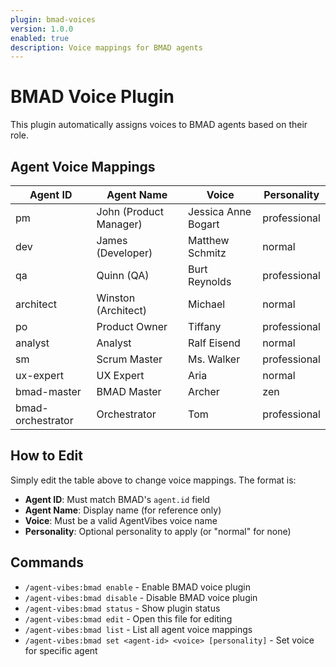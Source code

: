 ```yaml
---
plugin: bmad-voices
version: 1.0.0
enabled: true
description: Voice mappings for BMAD agents
---
```


# BMAD Voice Plugin

This plugin automatically assigns voices to BMAD agents based on their role.

## Agent Voice Mappings

| Agent ID          | Agent Name             | Voice               | Personality  |
| ----------------- | ---------------------- | ------------------- | ------------ |
| pm                | John (Product Manager) | Jessica Anne Bogart | professional |
| dev               | James (Developer)      | Matthew Schmitz     | normal       |
| qa                | Quinn (QA)             | Burt Reynolds       | professional |
| architect         | Winston (Architect)    | Michael             | normal       |
| po                | Product Owner          | Tiffany             | professional |
| analyst           | Analyst                | Ralf Eisend         | normal       |
| sm                | Scrum Master           | Ms. Walker          | professional |
| ux-expert         | UX Expert              | Aria                | normal       |
| bmad-master       | BMAD Master            | Archer              | zen          |
| bmad-orchestrator | Orchestrator           | Tom                 | professional |

## How to Edit

Simply edit the table above to change voice mappings. The format is:

- **Agent ID**: Must match BMAD's `agent.id` field
- **Agent Name**: Display name (for reference only)
- **Voice**: Must be a valid AgentVibes voice name
- **Personality**: Optional personality to apply (or "normal" for none)

## Commands

- `/agent-vibes:bmad enable` - Enable BMAD voice plugin
- `/agent-vibes:bmad disable` - Disable BMAD voice plugin
- `/agent-vibes:bmad status` - Show plugin status
- `/agent-vibes:bmad edit` - Open this file for editing
- `/agent-vibes:bmad list` - List all agent voice mappings
- `/agent-vibes:bmad set <agent-id> <voice> [personality]` - Set voice for specific agent
